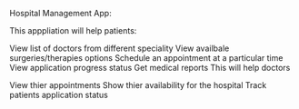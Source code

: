 Hospital Management App:

This apppliation will help patients:

View list of doctors from different speciality
View availbale surgeries/therapies options
Schedule an appointment at a particular time
View application progress status
Get medical reports
This will help doctors

View thier appointments
Show thier availability for the hospital
Track patients application status

